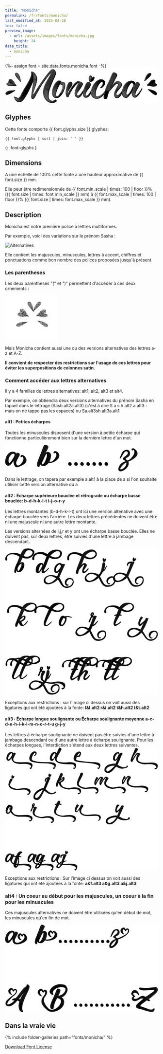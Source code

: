 ```yaml
---
title: "Monicha"
permalink: /fr/fonts/monicha/
last_modified_at: 2025-04-28
toc: false
preview_image:
  - url: /assets/images/fonts/monicha.jpg
    height: 24
data_title:
  - monicha
---
```

{%- assign font = site.data.fonts.monicha.font -%}
![monicha](/assets/images/fonts/monicha.jpg)

## Glyphes 
Cette fonte comporte  {{ font.glyphs.size }} glyphes:

```
{{ font.glyphs | sort | join: ' ' }}
```
{: .font-glyphs }


## Dimensions

A une échelle de  100% cette fonte a une hauteur approximative de  {{ font.size }} mm. 

Elle peut être redimensionnée  de {{ font.min_scale | times: 100 | floor }}% ({{ font.size | times: font.min_scale }} mm)
à {{ font.max_scale | times: 100 | floor }}% ({{ font.size | times: font.max_scale }} mm).


## Description

Monicha est notre première police à lettres multiformes.

Par exemple, voici des variations sur le prénom Sasha :

![Alternatives](/assets/images/fonts/monicha7.jpg)

Elle contient les majuscules, minuscules, lettres à accent, chiffres et ponctuations comme bon nombre des polices proposées jusqu'à présent. 

### Les parentheses

Les deux parentheses "(" et ")" permettent d'accéder à ces deux ornements :

![monica parentheses](/assets/images/fonts/monicha/monicaparentheses.png)

Mais Monicha contient aussi une ou des versions alternatives des lettres a-z et A-Z.

**Il convient de respecter des restrictions sur l'usage de ces lettres pour éviter les superpositions de  colonnes satin.**

### Comment accéder aux lettres alternatives

Il y a 4 familles de lettres alternatives: alt1, alt2, alt3 et alt4. 

Par exemple, on obtiendra deux versions alternatives du prénom Sasha en tapant dans le lettrage 
(Sash.alt2a.alt3)  (c'est à dire S a s h.alt2 a.alt3 - mais on ne tappe pas les espaces) ou   Sa.alt3sh.alt3a.alt1


#### alt1 :  Petites écharpes 

Toutes les minuscules disposent d'une version à petite écharpe qui fonctionne particulièrement bien sur la dernière lettre d'un mot.

<img src="/assets/images/fonts/monicha/alt1.png" alt="Petite Écharpe" title="Petite Écharpe"><br>

Dans le lettrage, on tapera  par exemple a.alt1 à la place de a si l'on souhaite utiliser cette version alternative du a 
	

#### alt2 : Écharpe supérieure bouclée et rétrograde ou écharpe basse bouclée: b-d-h-k-l-t  i-j-o-r-y

Les lettres montantes (b-d-h-k-l-t) ont ici une version altenative avec une écharpe bouclée vers l'arrière. Les deux lettres précédentes ne doivent être ni une majuscule ni une autre lettre montante. 

Les versions alternées de i,j,r et y ont une écharpe basse bouclée. Elles ne doivent pas, sur deux lettres, être suivies d'une lettre à jambage descendant.


<img src="/assets/images/fonts/monicha/alt2.png" alt="Écharpe Longue Soulignante" title="Écharpe Longue Soulignante"><br>


Exceptions aux restrictions : sur l'image ci dessus on voit aussi des ligatures  qui ont été ajoutées à la fonte: **l&l.alt2  r&i.alt2  t&h.alt2 t&t.alt2**


#### alt3 : Écharpe longue soulignante ou Écharpe soulignante moyenne a-c-d-e-h-i-k-l-m-n-o-r-t-u g-j-y 

Les lettres à écharpe soulignante ne doivent pas être suivies  d'une lettre à jambage descendant ou d'une autre lettre  à écharpe soulignante. Pour les écharpes longues, l'interdiction s'étend aux deux lettres suivantes.
<img src="/assets/images/fonts/monicha/alt3.png" alt="Écharpe Moyenne Soulignante" title="Écharpe Moyenne Soulignante"><br>

Exceptions aux restrictions : Sur l'image ci dessus on voit aussi des ligatures qui ont été ajoutées à la fonte: **a&f.alt3  a&g.alt3  a&j.alt3**

### alt4 : Un coeur au début pour les majuscules, un coeur à la fin pour les minuscules

Ces majuscules alternatives ne doivent être utilisées qu'en début de mot, les minuscules qu'en fin de mot.

<img src="/assets/images/fonts/monicha/alt4.png" alt="Coeurs" title="Coeurs"><br>




##  Dans la vraie vie

{% include folder-galleries path="fonts/monicha/" %}

[Download Font License](https://github.com/inkstitch/inkstitch/tree/main/fonts/monicha/LICENSE)
